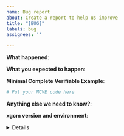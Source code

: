 ```yaml
---
name: Bug report
about: Create a report to help us improve
title: "[BUG]"
labels: bug
assignees: ''

---
```


<!-- Please include a self-contained copy-pastable example that generates the issue if possible.

Please be concise with code posted. See guidelines below on how to provide a good bug report:

- Craft Minimal Bug Reports: http://matthewrocklin.com/blog/work/2018/02/28/minimal-bug-reports
- Minimal Complete Verifiable Examples: https://stackoverflow.com/help/mcve

Bug reports that follow these guidelines are easier to diagnose, and so are often handled much more quickly.
-->

**What happened**:

**What you expected to happen**:

**Minimal Complete Verifiable Example**:

```python
# Put your MCVE code here
```

**Anything else we need to know?**:

**xgcm version and environment**:

<details>
<!-- To get the version number of xgcm do `import xgcm; print(xgcm.__version__)`-->

<!-- Paste the output of `conda list` from your shell here. -->

</details>
